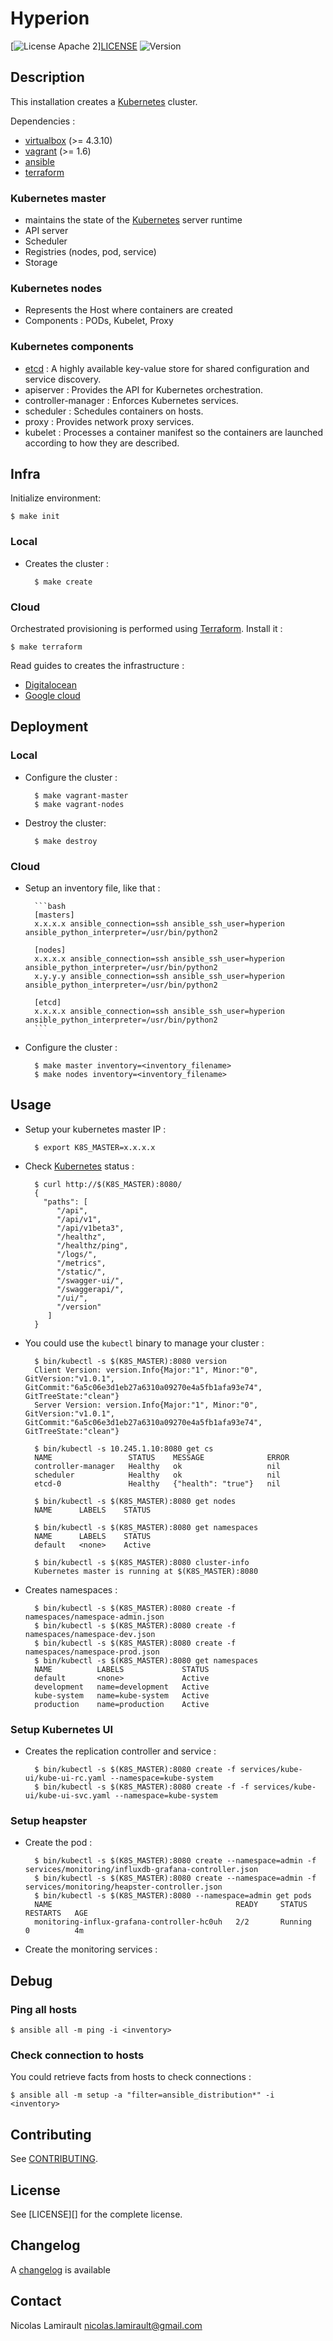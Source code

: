 # Hyperion

[![License Apache 2][badge-license]][LICENSE](LICENSE)
![Version][badge-release]


## Description

This installation creates a [Kubernetes][] cluster.

Dependencies :

- [virtualbox][] (>= 4.3.10)
- [vagrant][] (>= 1.6)
- [ansible][]
- [terraform][]


### Kubernetes master

- maintains the state of the [Kubernetes][] server runtime
- API server
- Scheduler
- Registries (nodes, pod, service)
- Storage

### Kubernetes nodes

- Represents the Host where containers are created
- Components : PODs, Kubelet, Proxy

### Kubernetes components

- [etcd][] : A highly available key-value store for shared configuration and service discovery.
- apiserver : Provides the API for Kubernetes orchestration.
- controller-manager : Enforces Kubernetes services.
- scheduler : Schedules containers on hosts.
- proxy : Provides network proxy services.
- kubelet : Processes a container manifest so the containers are launched according to
how they are described.

## Infra

Initialize environment:

    $ make init

### Local

* Creates the cluster :

        $ make create

### Cloud

Orchestrated provisioning is performed using [Terraform][].
Install it :

    $ make terraform

Read guides to creates the infrastructure :

* [Digitalocean](https://github.com/nlamirault/hyperion/blob/infra/digitalocean/README.md)
* [Google cloud](https://github.com/nlamirault/hyperion/blob/infra/google/README.md)


## Deployment

### Local

* Configure the cluster :

        $ make vagrant-master
        $ make vagrant-nodes

* Destroy the cluster:

        $ make destroy

### Cloud

* Setup an inventory file, like that :

        ```bash
        [masters]
        x.x.x.x ansible_connection=ssh ansible_ssh_user=hyperion ansible_python_interpreter=/usr/bin/python2

        [nodes]
        x.x.x.x ansible_connection=ssh ansible_ssh_user=hyperion ansible_python_interpreter=/usr/bin/python2
        x.y.y.y ansible_connection=ssh ansible_ssh_user=hyperion ansible_python_interpreter=/usr/bin/python2

        [etcd]
        x.x.x.x ansible_connection=ssh ansible_ssh_user=hyperion ansible_python_interpreter=/usr/bin/python2
        ```

* Configure the cluster :

        $ make master inventory=<inventory_filename>
        $ make nodes inventory=<inventory_filename>



## Usage

* Setup your kubernetes master IP :

        $ export K8S_MASTER=x.x.x.x

* Check [Kubernetes][] status :

        $ curl http://$(K8S_MASTER):8080/
        {
          "paths": [
             "/api",
             "/api/v1",
             "/api/v1beta3",
             "/healthz",
             "/healthz/ping",
             "/logs/",
             "/metrics",
             "/static/",
             "/swagger-ui/",
             "/swaggerapi/",
             "/ui/",
             "/version"
           ]
        }

* You could use the ``kubectl`` binary to manage your cluster :

        $ bin/kubectl -s $(K8S_MASTER):8080 version
        Client Version: version.Info{Major:"1", Minor:"0", GitVersion:"v1.0.1", GitCommit:"6a5c06e3d1eb27a6310a09270e4a5fb1afa93e74", GitTreeState:"clean"}
        Server Version: version.Info{Major:"1", Minor:"0", GitVersion:"v1.0.1", GitCommit:"6a5c06e3d1eb27a6310a09270e4a5fb1afa93e74", GitTreeState:"clean"}

        $ bin/kubectl -s 10.245.1.10:8080 get cs
        NAME                 STATUS    MESSAGE              ERROR
        controller-manager   Healthy   ok                   nil
        scheduler            Healthy   ok                   nil
        etcd-0               Healthy   {"health": "true"}   nil

        $ bin/kubectl -s $(K8S_MASTER):8080 get nodes
        NAME      LABELS    STATUS

        $ bin/kubectl -s $(K8S_MASTER):8080 get namespaces
        NAME      LABELS    STATUS
        default   <none>    Active

        $ bin/kubectl -s $(K8S_MASTER):8080 cluster-info
        Kubernetes master is running at $(K8S_MASTER):8080

* Creates namespaces :

        $ bin/kubectl -s $(K8S_MASTER):8080 create -f namespaces/namespace-admin.json
        $ bin/kubectl -s $(K8S_MASTER):8080 create -f namespaces/namespace-dev.json
        $ bin/kubectl -s $(K8S_MASTER):8080 create -f namespaces/namespace-prod.json
        $ bin/kubectl -s $(K8S_MASTER):8080 get namespaces
        NAME          LABELS             STATUS
        default       <none>             Active
        development   name=development   Active
        kube-system   name=kube-system   Active
        production    name=production    Active


### Setup Kubernetes UI

* Creates the replication controller and service :

        $ bin/kubectl -s $(K8S_MASTER):8080 create -f services/kube-ui/kube-ui-rc.yaml --namespace=kube-system
        $ bin/kubectl -s $(K8S_MASTER):8080 create -f -f services/kube-ui/kube-ui-svc.yaml --namespace=kube-system


### Setup heapster

* Create the pod :

        $ bin/kubectl -s $(K8S_MASTER):8080 create --namespace=admin -f services/monitoring/influxdb-grafana-controller.json
        $ bin/kubectl -s $(K8S_MASTER):8080 create --namespace=admin -f services/monitoring/heapster-controller.json
        $ bin/kubectl -s $(K8S_MASTER):8080 --namespace=admin get pods
        NAME                                         READY     STATUS    RESTARTS   AGE
        monitoring-influx-grafana-controller-hc0uh   2/2       Running   0          4m

* Create the monitoring services :





## Debug

### Ping all hosts

    $ ansible all -m ping -i <inventory>

### Check connection to hosts

You could retrieve facts from hosts to check connections :

    $ ansible all -m setup -a "filter=ansible_distribution*" -i <inventory>



## Contributing

See [CONTRIBUTING](CONTRIBUTING.md).


## License

See [LICENSE][] for the complete license.


## Changelog

A [changelog](ChangeLog.md) is available


## Contact

Nicolas Lamirault <nicolas.lamirault@gmail.com>


[Hyperion]: https://github.com/nlamirault/hyperion
[COPYING]: https://github.com/nlamirault/hyperion/blob/master/COPYING
[Issue tracker]: https://github.com/nlamirault/hyperion/issues

[kubernetes]: http://kubernetes.io/
[etcd]: https://github.com/coreos/etcd
[terraform]: https://terraform.io

[vagrant]: https://www.vagrantup.com
[virtualbox]: https://www.virtualbox.org/
[ansible]: http://www.ansible.com/

[badge-license]: https://img.shields.io/badge/license-Apache_2-green.svg
[badge-release]: https://img.shields.io/github/release/nlamirault/hyperion.svg

